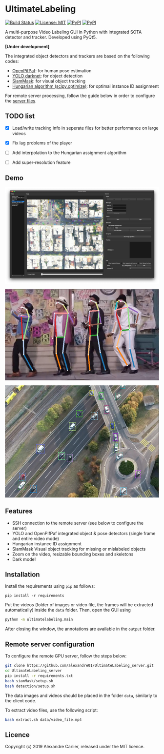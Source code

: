 # UltimateLabeling

[![Build Status](https://travis-ci.com/alexandre01/UltimateLabeling.svg?branch=master)](https://travis-ci.com/alexandre01/UltimateLabeling)
[![License: MIT](https://img.shields.io/badge/License-MIT-yellow.svg)](https://opensource.org/licenses/MIT)
[![PyPI](https://img.shields.io/pypi/pyversions/ultimatelabeling.svg)](https://pypi.python.org/pypi/ultimatelabeling)
[![PyPI](https://img.shields.io/pypi/v/ultimatelabeling.svg)](https://pypi.python.org/pypi/ultimatelabeling) 

A multi-purpose Video Labeling GUI in Python with integrated SOTA detector and tracker. Developed using PyQt5.

**[Under development]**

The integrated object detectors and trackers are based on the following codes:
- [OpenPifPaf](https://github.com/vita-epfl/openpifpaf): for human pose estimation
- [YOLO darknet](https://github.com/AlexeyAB/darknet): for object detection
- [SiamMask](https://github.com/foolwood/SiamMask): for visual object tracking
- [Hungarian algorithm (scipy.optimize)](https://github.com/scipy/scipy): for optimal instance ID assignment

For remote server processing, follow the guide below in order to configure the [server files](https://github.com/alexandre01/UltimateLabeling_server).

## TODO list
- [x] Load/write tracking info in seperate files for better performance on large videos
- [x] Fix lag problems of the player
- [ ] Add interpolation to the Hungarian assignment algorithm
- [ ] Add super-resolution feature


## Demo 
![screenshot](docs/ultimatelabeling.jpg)

![uptown_funk](docs/uptown_funk.jpg)

![roundabout](docs/roundabout.jpg)


## Features
- SSH connection to the remote server (see below to configure the server)
- YOLO and OpenPifPaf integrated object & pose detectors (single frame and entire video mode)
- Hungarian instance ID assignment
- SiamMask Visual object tracking for missing or mislabeled objects
- Zoom on the video, resizable bounding boxes and skeletons
- Dark mode!


## Installation

Install the requirements using `pip` as follows:

```
pip install -r requirements
```

Put the videos (folder of images or video file, the frames will be extracted automatically) inside the `data` folder. Then, open the GUI using 

```sh
python -m ultimatelabeling.main
```

After closing the window, the annotations are available in the `output` folder.


## Remote server configuration
To configure the remote GPU server, follow the steps below:

```sh
git clone https://github.com/alexandre01/UltimateLabeling_server.git
cd UltimateLabeling_server
pip install -r requirements.txt
bash siamMask/setup.sh
bash detection/setup.sh
```

The data images and videos should be placed in the folder `data`, similarly to the client code.

To extract video files, use the following script:

```sh
bash extract.sh data/video_file.mp4
```


## Licence
Copyright (c) 2019 Alexandre Carlier, released under the MIT licence.
